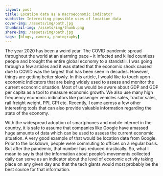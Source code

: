 ```yaml
---
layout: post
title: Location data as a macroeconomic indicator
subtitle: Interesting popssible uses of location data
cover-img: /assets/img/path.jpg
thumbnail-img: /assets/img/thumb.png
share-img: /assets/img/path.jpg
tags: [blogs, camera, photography]
---
```


The year 2020 has been a weird year. The COVID pandemic spread throughout the world at an alarming
pace – it infected and killed countless people and brought the entire global economy to a standstill. I
was going through a few articles and it was stated that the economic shock caused due to COVID was
the largest that has been seen in decades. However, things are getting better slowly.
In this article, I would like to touch upon economic indicators that are being widely used to assess and
monitor the current economic situation. Most of us would be aware about GDP and GDP per capita as a
tool to measure economic growth. We also use many high frequency economic indicators like passenger
vehicles sales, tractor sales, rail freight weight, PPI, CPI etc. Recently, I came across a few other
interesting tools that can also provide valuable information regarding the state of the economy.

With the widespread adoption of smartphones and mobile internet in the country, it is safe to assume
that companies like Google have amassed huge amounts of data which can be used to assess the
current economic situation. A very good example of that would be location data from Google. Prior to
the lockdown, people were commuting to offices on a regular basis. But after the pandemic, that
number has reduced drastically. So, what I mean to say is that the information about people’s
movements collected daily can serve as an indicator about the level of economic activity taking place on
any given day and that the tech giants would most probably be the best source for that information.
